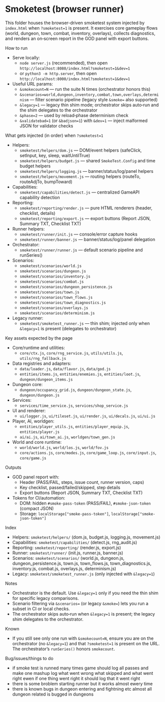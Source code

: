 # Smoketest (browser runner)

This folder houses the browser-driven smoketest system injected by `index.html` when `?smoketest=1` is present. It exercises core gameplay flows (world, dungeon, town, combat, inventory, overlays), collects diagnostics, and renders an on‑screen report in the GOD panel with export buttons.

How to run
- Serve locally:
  - `node server.js` (recommended), then open `http://localhost:8080/index.html?smoketest=1&dev=1`
  - or `python3 -m http.server`, then open `http://localhost:8000/index.html?smoketest=1&dev=1`
- Useful URL params:
  - `&smokecount=N` — run the suite N times (orchestrator honors this)
  - `&scenarios=world,dungeon,inventory,combat,town,overlays,determinism` — filter scenario pipeline (legacy style `&smoke=` also supported)
  - `&legacy=1` — legacy thin shim mode; orchestrator skips auto‑run and the shim delegates to the orchestrator
  - `&phase=2` — used by reload‑phase determinism check
  - `&validatebad=1` (or `&badjson=1`) with `&dev=1` — inject malformed JSON for validator checks

What gets injected (in order) when `?smoketest=1`
- Helpers:
  - `smoketest/helpers/dom.js` — DOM/event helpers (safeClick, setInput, key, sleep, waitUntilTrue)
  - `smoketest/helpers/budget.js` — shared `SmokeTest.Config` and time budget helpers
  - `smoketest/helpers/logging.js` — banner/status/log/panel helpers
  - `smoketest/helpers/movement.js` — routing helpers (routeTo, routeAdjTo, bumpToward)
- Capabilities:
  - `smoketest/capabilities/detect.js` — centralized GameAPI capability detection
- Reporting:
  - `smoketest/reporting/render.js` — pure HTML renderers (header, checklist, details)
  - `smoketest/reporting/export.js` — export buttons (Report JSON, Summary TXT, Checklist TXT)
- Runner helpers:
  - `smoketest/runner/init.js` — console/error capture hooks
  - `smoketest/runner/banner.js` — banner/status/log/panel delegation
- Orchestrator:
  - `smoketest/runner/runner.js` — default scenario pipeline and runSeries()
- Scenarios:
  - `smoketest/scenarios/world.js`
  - `smoketest/scenarios/dungeon.js`
  - `smoketest/scenarios/inventory.js`
  - `smoketest/scenarios/combat.js`
  - `smoketest/scenarios/dungeon_persistence.js`
  - `smoketest/scenarios/town.js`
  - `smoketest/scenarios/town_flows.js`
  - `smoketest/scenarios/town_diagnostics.js`
  - `smoketest/scenarios/overlays.js`
  - `smoketest/scenarios/determinism.js`
- Legacy runner:
  - `smoketest/smoketest_runner.js` — thin shim; injected only when `&legacy=1` is present (delegates to orchestrator)

Key assets expected by the page
- Core/runtime and utilities:
  - `core/ctx.js`, `core/rng_service.js`, `utils/utils.js`, `utils/rng_fallback.js`
- Data registries and adapters:
  - `data/loader.js`, `data/flavor.js`, `data/god.js`
  - `entities/items.js`, `entities/enemies.js`, `entities/loot.js`, `dungeon/dungeon_items.js`
- Dungeon core:
  - `dungeon/occupancy_grid.js`, `dungeon/dungeon_state.js`, `dungeon/dungeon.js`
- Services:
  - `services/time_service.js`, `services/shop_service.js`
- UI and renderer:
  - `ui/logger.js`, `ui/tileset.js`, `ui/render.js`, `ui/decals.js`, `ui/ui.js`
- Player, AI, worldgen:
  - `entities/player_utils.js`, `entities/player_equip.js`, `entities/player.js`
  - `ai/ai.js`, `ai/town_ai.js`, `worldgen/town_gen.js`
- World and core runtime:
  - `world/world.js`, `world/los.js`, `world/fov.js`
  - `core/actions.js`, `core/modes.js`, `core/game_loop.js`, `core/input.js`, `core/game.js`

Outputs
- GOD panel report with:
  - Header (PASS/FAIL, steps, issue count, runner version, caps)
  - Key checklist, passed/failed/skipped, step details
  - Export buttons (Report JSON, Summary TXT, Checklist TXT)
- Tokens for CI/automation:
  - DOM: hidden `#smoke-pass-token` (PASS/FAIL), `#smoke-json-token` (compact JSON)
  - Storage: `localStorage["smoke-pass-token"]`, `localStorage["smoke-json-token"]`

Index
- Helpers: `smoketest/helpers/` (dom.js, budget.js, logging.js, movement.js)
- Capabilities: `smoketest/capabilities/` (detect.js, rng_audit.js)
- Reporting: `smoketest/reporting/` (render.js, export.js)
- Runner: `smoketest/runner/` (init.js, runner.js, banner.js)
- Scenarios: `smoketest/scenarios/` (world.js, dungeon.js, dungeon_persistence.js, town.js, town_flows.js, town_diagnostics.js, inventory.js, combat.js, overlays.js, determinism.js)
- Legacy: `smoketest/smoketest_runner.js` (only injected with `&legacy=1`)

Notes
- Orchestrator is the default. Use `&legacy=1` only if you need the thin shim for specific legacy comparisons.
- Scenario filtering via `&scenarios=` (or legacy `&smoke=`) lets you run a subset in CI or local checks.
- The orchestrator skips auto‑run when `&legacy=1` is present; the legacy shim delegates to the orchestrator.

Known
- If you still see only one run with `&smokecount=N`, ensure you are on the orchestrator (no `&legacy=1`) and that `?smoketest=1` is present on the URL. The orchestrator’s `runSeries()` honors `smokecount`.

Bug/issues/things to do
- if smoke test is runned many times game should log all passes and make one mashup log what went wrong what skipped and what went right ewen if one thing went right it should log that it went right 
- there is some broblem starting runner but it works almost ewery time
- there is known bugs in dungeon entering and fightning etc almost all dungeon related is bugged in dungeons